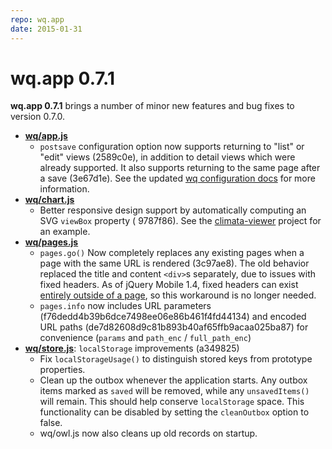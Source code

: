 ```yaml
---
repo: wq.app
date: 2015-01-31
---
```


# wq.app 0.7.1

**wq.app 0.7.1** brings a number of minor new features and bug fixes to version 0.7.0.
- **[wq/app.js](http://wq.io/docs/app-js)**
  - `postsave` configuration option now supports returning to "list" or "edit" views (2589c0e), in addition to detail views which were already supported.  It also supports returning to the same page after a save (3e67d1e). See the updated [wq configuration docs](http://wq.io/docs/config) for more information.
- **[wq/chart.js](http://wq.io/docs/chart-js)**
  - Better responsive design support by automatically computing an SVG `viewBox` property (
    9787f86).  See the [climata-viewer](https://github.com/heigeo/climata-viewer) project for an example.
- **[wq/pages.js](http://wq.io/docs/pages-js)**
  - `pages.go()` Now completely replaces any existing pages when a page with the same URL is rendered (3c97ae8).  The old behavior replaced the title and content `<div>`s separately, due to issues with fixed headers.  As of jQuery Mobile 1.4, fixed headers can exist [entirely outside of a page](http://demos.jquerymobile.com/1.4.5/toolbar-fixed-external/), so this workaround is no longer needed.
  - `pages.info` now includes URL parameters (f76dedd4b39b6dce7498ee06e86b461f4fd44134) and encoded URL paths (de7d82608d9c81b893b40af65ffb9acaa025ba87) for convenience (`params` and `path_enc` / `full_path_enc`)
- **[wq/store.js](http://wq.io/docs/store-js)**: `localStorage` improvements (a349825)
  - Fix `localStorageUsage()` to distinguish stored keys from prototype properties.
  - Clean up the outbox whenever the application starts.  Any outbox items marked as `saved` will be removed, while any `unsavedItems()` will remain.  This should help conserve `localStorage` space.  This functionality can be disabled by setting the `cleanOutbox` option to false.
  - wq/owl.js now also cleans up old records on startup.

